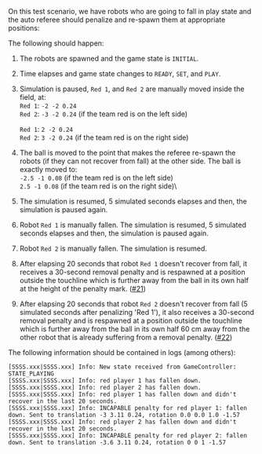On this test scenario, we have robots who are going to fall in play state and the auto referee should penalize and re-spawn them at appropriate positions:

The following should happen:

1. The robots are spawned and the game state is `INITIAL`.
2. Time elapses and game state changes to `READY`, `SET`, and `PLAY`.
3. Simulation is paused, `Red 1`, and `Red 2` are manually moved inside the field, at:\
   `Red 1`: `-2 -2 0.24`\
   `Red 2`: `-3 -2 0.24` (if the team red is on the left side)
   
   `Red 1`: `2 -2 0.24`\
   `Red 2`: `3 -2 0.24` (if the team red is on the right side)
4. The ball is moved to the point that makes the referee re-spawn the robots (if they can not recover from fall) at the other side. The ball is exactly moved to:\
   `-2.5 -1 0.08` (if the team red is on the left side)\
   `2.5 -1 0.08` (if the team red is on the right side)\
5. The simulation is resumed, 5 simulated seconds elapses and then, the simulation is paused again.
6. Robot `Red 1` is manually fallen. The simulation is resumed, 5 simulated seconds elapses and then, the simulation is paused again.
7. Robot `Red 2` is manually fallen. The simulation is resumed.
8. After elapsing 20 seconds that robot `Red 1` doesn't recover from fall, it receives a 30-second removal penalty and is respawned at a position outside the touchline which is further away from the ball in its own half at the height of the penalty mark. ([#21](https://github.com/RoboCup-Humanoid-TC/webots/issues/21))
9. After elapsing 20 seconds that robot `Red 2` doesn't recover from fall (5 simulated seconds after penalizing 'Red 1'), it also receives a 30-second removal penalty and is respawned at a position outside the touchline which is further away from the ball in its own half 60 cm away from the other robot that is already suffering from a removal penalty. ([#22](https://github.com/RoboCup-Humanoid-TC/webots/issues/22))

The following information should be contained in logs (among others):

```
[SSSS.xxx|SSSS.xxx] Info: New state received from GameController: STATE_PLAYING
[SSSS.xxx|SSSS.xxx] Info: red player 1 has fallen down.
[SSSS.xxx|SSSS.xxx] Info: red player 2 has fallen down.
[SSSS.xxx|SSSS.xxx] Info: red player 1 has fallen down and didn't recover in the last 20 seconds.
[SSSS.xxx|SSSS.xxx] Info: INCAPABLE penalty for red player 1: fallen down. Sent to translation -3 3.11 0.24, rotation 0.0 0.0 1.0 -1.57
[SSSS.xxx|SSSS.xxx] Info: red player 2 has fallen down and didn't recover in the last 20 seconds.
[SSSS.xxx|SSSS.xxx] Info: INCAPABLE penalty for red player 2: fallen down. Sent to translation -3.6 3.11 0.24, rotation 0 0 1 -1.57
```
